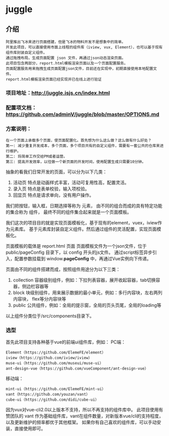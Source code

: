 # juggle

## 介绍
    阿里推出飞冰来进行页面搭建，但是飞冰的物料开发不是想象中的简单。
    开发此项目，可以直接使用市面上线程的组件库（iview, vux, Element），也可以基于现有组件库封装自定义组件。
    通过拖拽布局，生成页面配置 json 文件，再通过json动态渲染页面。
    此项目包含两部分，report.html模板渲染页面以及一个页面配置服务。
    页面配置服务用来拖拽生成页面配置json文件，目前还在实现中，初期直接使用本地配置文件。
    report.html模板渲染页面已经实现并已在线上进行验证
    
### 项目地址：http://juggle.isjs.cn/index.html

### 配置项文档：https://github.com/adminV/juggle/blob/master/OPTIONS.md

### 方案说明：
    在一个页面上承载多个页面，使页面配置化。首先想为什么这么做？这么做有什么好处？
    第一: 减少重复开发成本，多个页面，多个项目共有的自定义组件，需要有一套公共的仓库来进行维护。
    第二: 将简单工作交给PM或者运营。
    第三: 提高开发效率，以往做一个新页面的开发时间，使用配置生成只需要10分钟。
    
抽象的看我们日常开发的页面，可以分为以下几类：
1. 活动页  特点是动画样式丰富，活动可复用性高，配置灵活。
2. 录入页  特点是表单校验，输入项校验。
3. 回显页  特点是请求单向，没有用户操作。

我们把按钮，输入框，日期选择等称为 元素，
由不同的组合而成的具有特定功能的集合称为  组件，
最终不同的组件集合起来就是一个页面模板。

我们这次的项目目的就是实现页面模板化，基于现有的element，vuex，iview作为元素库。
基于元素库封装自定义组件。然后通过组件的灵活配置，实现页面模板化。

页面模板的载体是 report.html 页面
页面模板文件为一个json文件，位于 public/pageConfig 目录下，以 config 开头的js文件。
通过script标签异步引入，配置参数挂载到 window.__pageConfig__ 中，再通过Vue实例向下传递。

页面由不同的组件搭建而成，按照组件用途分为以下三类：
1. collection  容器级别组件，例如：下拉列表容器，展开收起容器，tab切换容器，侧边栏容器等
2. block  块级别组件，用来展示数据的最小单元，例如：多行内容块，左右两列内容块， flex等分内容块等
3. public  公共组件，例如：全局的提示窗，全局的页头页尾，全局的loading等

以上组件分类位于/src/components目录下。

### 选型
首先此项目支持各种基于vue的前端ui组件库，例如：
PC端：

    Element（https://github.com/ElemeFE/element）
    iview（https://github.com/iview/iview）
    muse-ui（https://github.com/museui/muse-ui）
    ant-design-vue（https://github.com/vueComponent/ant-design-vue）
    
移动端：

    mint-ui（https://github.com/ElemeFE/mint-ui）
    vant（https://github.com/youzan/vant）
    cube-ui（https://github.com/didi/cube-ui）
    
因为vux对vue-cli2.0以上版本不支持，所以不再支持的组件库中。
此项目使用有赞团队的 vant 作为基础组件库，vant在组件数量，对新版本vue/cli的支持程度，以及更新维护的频率都优于其他框架。
如果你有自己喜欢的组件库，可以手动安装，直接使用即可。

